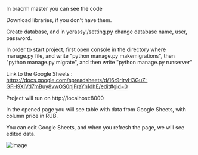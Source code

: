 In bracnh master you can see the code

Download libraries, if you don't have them.

Create database, and in yerassyl/setting.py change database name, user, password.

In order to start project, first open console in the directory where manage.py file, and write "python manage.py makemigrations", then "python manage.py migrate", 
and then write "python manage.py runserver"

Link to the Google Sheets : https://docs.google.com/spreadsheets/d/16r9rIrvH3GuZ-GFH9XlVd7mBuy8vwOS0njFraYn1dhE/edit#gid=0

Project will run on http://localhost:8000

In the opened page you will see table with data from Google Sheets, with column price in RUB. 

You can edit Google Sheets, and when you refresh the page, we will see edited data.

![image](https://user-images.githubusercontent.com/59678276/174447771-b5d7008a-cd02-42ea-93d9-79c8c307e6fe.png)
